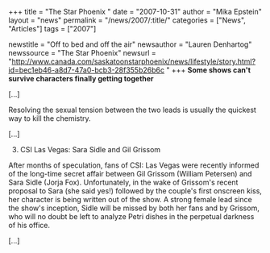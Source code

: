 +++
title = "The Star Phoenix "
date = "2007-10-31"
author = "Mika Epstein"
layout = "news"
permalink = "/news/2007/:title/"
categories = ["News", "Articles"]
tags = ["2007"]

newstitle = "Off to bed and off the air"
newsauthor = "Lauren Denhartog"
newssource = "The Star Phoenix"
newsurl = "http://www.canada.com/saskatoonstarphoenix/news/lifestyle/story.html?id=bec1eb46-a8d7-47a0-bcb3-28f355b26b6c "
+++
**Some shows can't survive characters finally getting together**

[...]

Resolving the sexual tension between the two leads is usually the quickest way to kill the chemistry.

[...]

3) CSI Las Vegas: Sara Sidle and Gil Grissom

After months of speculation, fans of CSI: Las Vegas were recently informed of the long-time secret affair between Gil Grissom (William Petersen) and Sara Sidle (Jorja Fox). Unfortunately, in the wake of Grissom's recent proposal to Sara (she said yes!) followed by the couple's first onscreen kiss, her character is being written out of the show. A strong female lead since the show's inception, Sidle will be missed by both her fans and by Grissom, who will no doubt be left to analyze Petri dishes in the perpetual darkness of his office.

[...]

